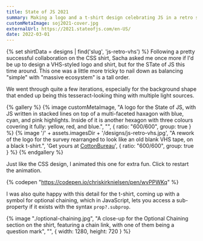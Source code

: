 ```yaml
---
title: State of JS 2021
summary: Making a logo and a t-shirt design celebrating JS in a retro style
customMetaImage: soj2021-cover.jpg
externalUrl: https://2021.stateofjs.com/en-US/
date: 2022-03-01
---
```


{% set shirtData = designs | find('slug', 'js-retro-vhs') %}
Following a pretty successful collaboration on the CSS shirt, Sacha asked me once more if I'd be up to design a VHS-styled logo and shirt, but for the STate of JS this time around. This one was a little more tricky to nail down as balancing "simple" with "massive ecosystem" is a tall order.

We went through quite a few iterations, especially for the background shape that ended up being this tesseract-looking thing with multiple light sources.

{% gallery %}
{% image customMetaImage, "A logo for the State of JS, with JS written in stacked lines on top of a multi-faceted haxagon with blue, cyan, and pink highlights. Inside of it is another hexagon with three colours covering it fully: yellow, red, and blue.", "", { ratio: "600/600", group: true } %}
{% image '/' + assets.imagesDir + '/designs/js-retro-vhs.jpg', "A rework of the logo for the survey rearranged to look like an old blank VHS tape, on a black t-shirt.", 'Get yours at <a href="{{shirtData.link.CottonBureau}}">CottonBureau</a>', { ratio: "600/600", group: true } %}
{% endgallery %}

Just like the CSS design, I animated this one for extra fun. Click to restart the animation.

{% codepen "https://codepen.io/chriskirknielsen/pen/wvPPWKq" %}

I was also quite happy with this detail for the t-shirt, coming up with a symbol for optional chaining, which in JavaScript, lets you access a sub-property if it exists with the syntax `prop?.subprop`.

{% image "./optional-chaining.jpg", "A close-up for the Optional Chaining section on the shirt, featuring a chain link, with one of them being a question mark", "", { width: 1280, height: 720 } %}
